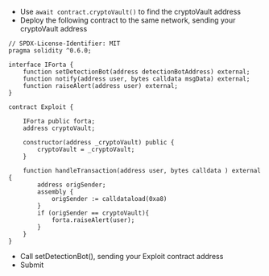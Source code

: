 - Use `await contract.cryptoVault()` to find the cryptoVault address
- Deploy the following contract to the same network, sending your cryptoVault address
```solidity
// SPDX-License-Identifier: MIT
pragma solidity ^0.6.0;

interface IForta {
    function setDetectionBot(address detectionBotAddress) external;
    function notify(address user, bytes calldata msgData) external;
    function raiseAlert(address user) external;
}

contract Exploit {

    IForta public forta;
    address cryptoVault;

    constructor(address _cryptoVault) public {
        cryptoVault = _cryptoVault;
    }

    function handleTransaction(address user, bytes calldata ) external {
        address origSender;
        assembly {
            origSender := calldataload(0xa8)
        }
        if (origSender == cryptoVault){
            forta.raiseAlert(user);
        }
    }
}
```
- Call setDetectionBot(), sending your Exploit contract address
- Submit
